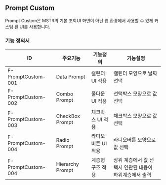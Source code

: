 ## Prompt Custom
Prompt Custom은 MSTR의 기본 조회UI 화면이 아닌 웹 환경에서 사용할 수 있게 커스텀 된 UI를 사용합니다. 
### 기능 정의서
|ID|주요기능|기능정의|기능설명|
|---|---|---|---|
|F-PromptCustom-001|Data Prompt|캘린더 UI 적용|캘린더 모양으로 날짜 선택|
|F-PromptCustom-002|Combo Prompt|풀다운 UI 적용|선택박스 모양으로 값 선택|
|F-PromptCustom-003|CheckBox Prompt|체크박스 UI 적용|체크박스 모양으로 값 선택|
|F-PromptCustom-004|Radio Prompt|라디오버튼 UI 적용|라디오버튼 모양으로 값 선택|
|F-PromptCustom-004|Hierarchy Prompt|계층형 구조 적용|상위 계층에서 값 선택시 연관된 내용이 하위계층에서 출력|
